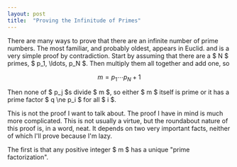 ```yaml
---
layout: post
title:  "Proving the Infinitude of Primes"
---
```


There are many ways to prove that there are an infinite number of prime 
numbers. The most familiar, and probably oldest, appears in Euclid. and 
is a very simple proof by contradiction. Start by assuming that there are 
a $ N $ primes, $ p_1, \ldots, p_N $. Then multiply them all together and 
add one, so

$$ m = p_1 \cdots p_N + 1 $$

Then none of $ p_j $s divide $ m $, so either $ m $ itself is prime or 
it has a prime factor $ q \ne p_i $ for all $ i $. 

This is not the proof I want to talk about. The proof I have in mind is
much more complicated. This is not usually a virtue, but the roundabout 
nature of this proof is, in a word, neat. It depends on two very important
facts, neither of which I'll prove because I'm lazy.

The first is that any positive integer $ m $ has a unique "prime 
factorization".

